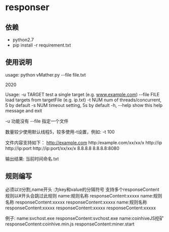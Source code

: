 # responser


依赖
---

* python2.7
* pip install -r requirement.txt


使用说明
---
usage: python vMather.py --file file.txt

2020

Usage:
  -u TARGET    test a single target (e.g. www.example.com)
  --file FILE  load targets from targetFile (e.g. ip.txt)
  -t NUM       num of threads/concurrent, 5 by default
  -s NUM       timeout setting, 5s by default
  -h, --help   show this help message and exit

-u 功能没有
--file 指定一个文件

数量较少使用默认线程5，较多使用-t设置，例如: -t 100

文件内容支持如下：
http://example.com
http:/example.com/xx/xx/x
http://ip
http://ip:port
http://ip:port/xx/xx/x
8.8.8.8
8.8.8.8:8080

输出结果:
当前时间命名.txt


规则编写
---
必须以\t分割,name开头 :为key和value的分隔符号 支持多个responseContent 规则以#开头会跳过此规则
name:规则名称	responseContent:xxxxx
name:规则名称	responseContent:xxxxx	responseContent:xxxxx
name:规则名称	responseContent:xxxxx	responseContent:xxxxx	responseContent:xxxxx

例子:
name:svchost.exe	responseContent:svchost.exe
name:coinhiveJS挖矿	responseContent:coinhive.min.js	responseContent:miner.start

